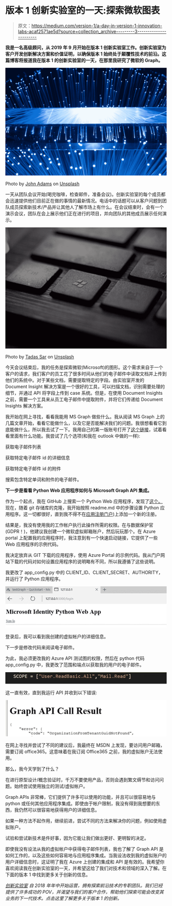 # 版本 1 创新实验室的一天:探索微软图表

> 原文：<https://medium.com/version-1/a-day-in-version-1-innovation-labs-acaf2571ae5d?source=collection_archive---------3----------------------->

**我是一名高级顾问，从 2019 年 9 月开始在版本 1 创新实验室工作。创新实验室为客户开发创新解决方案和价值证明，以确保版本 1 始终处于颠覆性技术的前沿。这篇博客将报道我在版本 1 的创新实验室的一天，在那里我研究了微软的 Graph。**

![](img/b7410e9082bb8d5cda5c00747d1dcecf.png)

Photo by [John Adams](https://unsplash.com/@johnladams?utm_source=medium&utm_medium=referral) on [Unsplash](https://unsplash.com?utm_source=medium&utm_medium=referral)

一天从团队会议开始(喝完咖啡，检查邮件，准备会议)。创新实验室的每个成员都会迅速提供他们目前正在做的事情的最新情况。电话中的话题可以从客户问题到团队成员探索新技术/产品并让其他人了解市场上有什么。在会议结束时，会有一个演示会议，团队在会上展示他们正在进行的项目，并向团队的其他成员展示任何演示。

![](img/73a0f8338afdcf3b1502e71591fe00d2.png)

Photo by [Tadas Sar](https://unsplash.com/@stadsa?utm_source=medium&utm_medium=referral) on [Unsplash](https://unsplash.com?utm_source=medium&utm_medium=referral)

今天会议结束后，我的任务是探索微软(Microsoft)的图形。这个需求来自于一个客户的请求，我们客户的员工花了很多时间从他们的电子邮件中读取文档并上传到他们的系统中。对于某些文档，需要提取特定的字段。由实验室开发的 Document Insight 解决方案是一个很好的工具，可以扫描文档，识别需要处理的细节，并通过 API 将字段上传到 case 系统。但是，在使用 Document Insights 之前，需要一个工具来从员工电子邮件中提取附件，并将它们传递给 Document Insights 解决方案。

我开始在网上寻找，看看我能用 MS Graph 做些什么。我从阅读 MS Graph 上的几篇文章开始，看看它能做什么，以及它是否能解决我们的问题。我很想看看它到底能做什么，所以我去试了一下。我用自己的第一版账号打开了[这个链接](https://developer.microsoft.com/en-us/graph/graph-explorer)，试着看看里面有什么功能。我尝试了几个选项(和我在 outlook 中做的一样):

获取电子邮件列表

获取特定电子邮件 id 的详细信息

获取特定电子邮件 id 的附件

搜索包含特定单词和附件的电子邮件。

**下一步是看看 Python Web 应用程序如何与 Microsoft Graph API 集成。**

作为一个起点，我在 GitHub 上搜索一个 Python Web 应用程序，发现了[这个。](https://github.com/microsoftgraph/python-security-rest-sample)现在，随着 git 存储库的克隆，我开始按照 readme.md 中的步骤设置 Python 应用程序。这一切都很好，直到我不得不在[应用注册门户](https://go.microsoft.com/fwlink/?linkid=2083908))上添加一个新的注册。

结果是，我没有使用我的工作帐户执行此操作所需的权限。在与数据保护官(GDPR！)，他建议我创建一个微软虚拟邮箱账户，然后玩玩那个。在 Azure portal 上配置我的应用程序时，我注意到有一个快速启动链接，它提供了一些 Web 应用程序的示例代码。

我决定放弃从 GIT 下载的应用程序，使用 Azure Portal 的示例代码。我从门户网站下载的代码对如何设置应用程序的说明略有不同，所以我遵循了这些说明。

我更改了 app_config.py 中的 CLIENT_ID、CLIENT_SECRET、AUTHORITY，并运行了 Python 应用程序。

![](img/7e82ab82132a843cd021296fca7277d6.png)

登录后，我可以看到我创建的虚拟帐户的详细信息。

下一步是修改代码来阅读电子邮件。

为此，我必须更改我的 Azure API 测试图的权限，然后在 python 代码 app_config.py 中，我更改了范围和端点以获取我的用户的电子邮件。

![](img/59b8d5334bf2f0b0c101d9a0beb0d535.png)

这一直有效，直到我运行 API 并收到以下错误:

![](img/d00d63567ba36130e93ef808a983d36c.png)

在网上寻找并尝试了不同的建议后，我最终在 MSDN 上发现，要访问用户邮箱，需要订阅 office365。这意味着在我订阅 Office365 之前，我的虚拟账户无法使用。

那么，我今天学到了什么？

在进行原型设计/概念验证时，千万不要使用产品，否则会遇到繁文缛节和访问问题。始终尝试使用独立的测试/虚拟帐户。

Graph APIs 非常棒，它们提供了许多可以使用的功能，并且可以很容易地与 python 或任何其他应用程序集成。即使由于帐户限制，我没有得到我想要的东西，我仍然可以很容易地获得用户的详细信息。

如果一种方法不起作用，继续前进，尝试不同的方法来解决你的问题，例如使用虚拟账户。

试验和尝试新技术是件好事，因为它能让我们做出更好、更明智的决定。

即使我没有设法从我的虚拟帐户中获得电子邮件列表，我也了解了 Graph API 是如何工作的，以及这些如何容易地与应用程序集成。当我设法收到我的虚拟账户的用户详细信息时，这证明了我在 Azure 上创建的集成和 API 是有效的。我希望你喜欢阅读我在创新实验室的一天，并希望这给了我们对技术和领域的深入了解。在下面的版本 1 中找到更多关于创新的信息。

[*创新实验室*](https://www.version1.com/innovation/) *自 2018 年年中开始运营，拥有探索前沿技术的专职团队。我们已经提供了许多成功的 POV，并渴望与我们的客户合作，帮助他们探索可能会改变其业务的下一代技术。点击这里了解更多关于版本 1 的创新。*